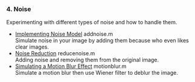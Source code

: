 ### 4. Noise
Experimenting with different types of noise and how to handle them.

* [Implementing Noise Model](../4.%20Noise/addnoise.m) addnoise.m  
    Simulate noise in your image by adding them because who even likes clear images.
* [Noise Reduction](../4.%20Noise/reducenoise.m) reducenoise.m  
    Adding noise and removing them from the original image.
* [Simulating a Motion Blur Effect](../4.%20Noise/motionblur.m) motionblur.m  
    Simulate a motion blur then use Wiener filter to deblur the image.